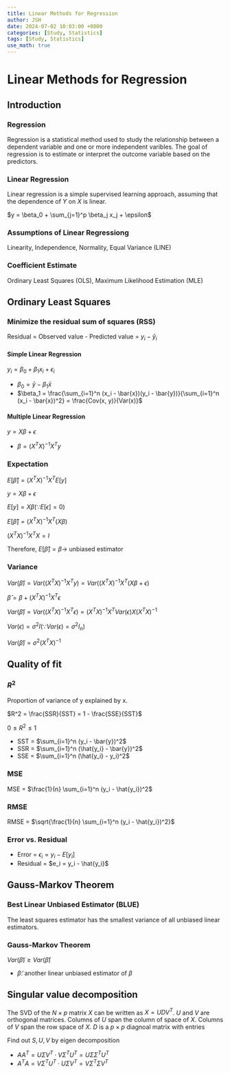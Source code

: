 ```yaml
---
title: Linear Methods for Regression
author: JSH
date: 2024-07-02 10:03:00 +0800
categories: [Study, Statistics]
tags: [Study, Statistics]
use_math: true
---
```


# Linear Methods for Regression

## Introduction

### Regression
Regression is a statistical method used to study the relationship between a dependent variable and one or more independent varibles.
The goal of regression is to estimate or interpret the outcome variable based on the predictors.

### Linear Regression
Linear regression is a simple supervised learning approach, assuming that the dependence of $Y$ on $X$ is linear.

$y = \beta_0 + \sum_{j=1}^p \beta_j x_j + \epsilon$

### Assumptions of Linear Regressiong
Linearity, Independence, Normality, Equal Variance (LINE)

### Coefficient Estimate
Ordinary Least Squares (OLS), Maximum Likelihood Estimation (MLE)

## Ordinary Least Squares
### Minimize the residual sum of squares (RSS)
Residual = Observed value - Predicted value = $y_i - \hat{y}_i$

#### Simple Linear Regression
$y_i = \beta_0 + \beta_1 x_i + \epsilon_i$
* $\beta_0 = \bar{y} - \beta_1 \bar{x}$
* $\beta_1 = \frac{\sum_{i=1}^n (x_i - \bar{x})(y_i - \bar{y})}{\sum_{i=1}^n (x_i - \bar{x})^2} = \frac{Cov(x, y)}{Var(x)}$

#### Multiple Linear Regression
$y = X \beta + \epsilon$
* $\beta = (X^T X)^{-1} X^T y$

### Expectation
$E[\hat{\beta}] = (X^T X)^{-1} X^T E[y]$

$y = X \beta + \epsilon$

$E[y] = X \beta (\because E[\epsilon] = 0)$

$E[\hat{\beta}] = (X^T X)^{-1} X^T (X \beta)$

$(X^T X)^{-1} X^T X = I$

Therefore, $E[\hat{\beta}] = \beta \rightarrow$ unbiased estimator

### Variance
$Var(\hat{\beta}) = Var((X^T X)^{-1} X^T y) = Var((X^T X)^{-1} X^T (X \beta + \epsilon)$

$\hat{\beta} = \beta + (X^T X)^{-1} X^T \epsilon$

$Var(\hat{\beta}) = Var((X^T X)^{-1} X^T \epsilon) = (X^T X)^{-1} X^T Var(\epsilon) X(X^T X)^{-1}$

$Var(\epsilon) = \sigma^2 I (\because Var(\epsilon) = \sigma^2 I_n)$

$Var(\hat{\beta}) = \sigma^2 (X^T X)^{-1}$

## Quality of fit

### $R^2$
Proportion of variance of y explained by x.

$R^2 = \frac{SSR}{SST} = 1 - \frac{SSE}{SST}$

$0 \leq R^2 \leq 1$

* SST = $\sum_{i=1}^n (y_i - \bar{y})^2$
* SSR = $\sum_{i=1}^n (\hat{y_i} - \bar{y})^2$
* SSE = $\sum_{i=1}^n (\hat{y_i} - y_i)^2$

### MSE
MSE = $\frac{1}{n} \sum_{i=1}^n (y_i - \hat{y_i})^2$

### RMSE
RMSE = $\sqrt{\frac{1}{n} \sum_{i=1}^n (y_i - \hat{y_i})^2}$

### Error vs. Residual
* Error = $\epsilon_i = y_i - E[y_i]$
* Residual = $e_i = y_i - \hat{y_i}$

## Gauss-Markov Theorem

### Best Linear Unbiased Estimator (BLUE)
The least squares estimator has the smallest variance of all unbiased linear estimators.

### Gauss-Markov Theorem
$Var(\tilde{\beta}) \geq Var(\hat{\beta})$
* $\tilde{\beta}$: another linear unbiased estimator of $\beta$



## Singular value decomposition
The SVD of the $N \times p$ matrix $X$ can be written as $X = UDV^T$.
$U$ and $V$ are orthogonal matrices.
Columns of $U$ span the column of space of $X$.
Columns of $V$ span the row space of $X$.
$D$ is a $p \times p$ diagnoal matrix with entries

Find out $S, U, V$ by eigen decomposition
* $AA^T = U \Sigma V^T \cdot V \Sigma^T U^T = U \Sigma \Sigma^T U^T$
* $A^T A = V \Sigma^T U^T \cdot U \Sigma V^T = V \Sigma^T \Sigma V^T$
